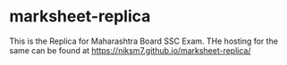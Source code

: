 # marksheet-replica
This is the Replica for Maharashtra Board SSC Exam.
THe hosting for the same can be found at
https://niksm7.github.io/marksheet-replica/

